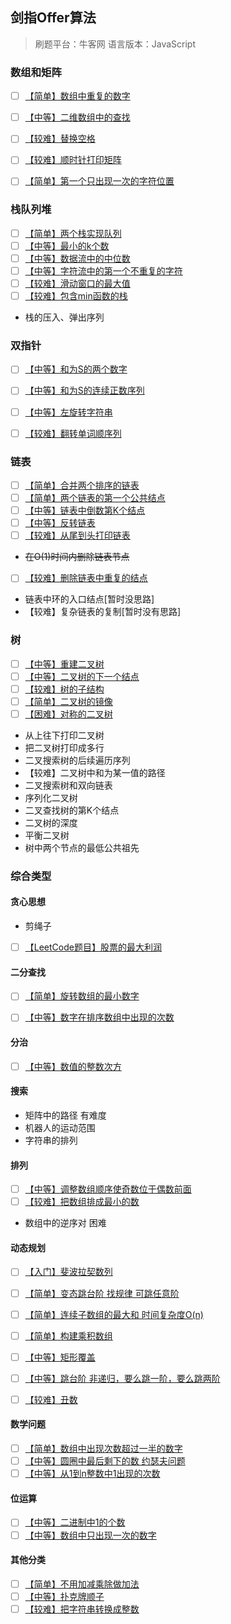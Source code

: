 

## 剑指Offer算法

> 刷题平台：牛客网
> 语言版本：JavaScript

### 数组和矩阵

 - [ ] [【简单】数组中重复的数字](./数组和矩阵/duplicate.js)
 - [ ] [【中等】二维数组中的查找](./数组和矩阵/find.js)
 - [ ] [【较难】替换空格](./数组和矩阵/replaceSpace.js)
 - [ ] [【较难】顺时针打印矩阵](./数组和矩阵/printMatrix.js)
 - [ ] [【简单】第一个只出现一次的字符位置](./数组和矩阵/firstNotRepeatingChar.js)


### 栈队列堆

- [ ] [【简单】两个栈实现队列](./栈队列堆/JSStackToQueue.js)
- [ ] [【中等】最小的k个数](./栈队列堆/getLeastNumbersSolution.js)
- [ ] [【中等】数据流中的中位数](./栈队列堆/InsertAndGetMedian.js)
- [ ] [【中等】字符流中的第一个不重复的字符](./栈队列堆/FirstAppearingOnce.js)
- [ ] [【较难】滑动窗口的最大值](./栈队列堆/maxInWindows.js)
- [ ] [【较难】包含min函数的栈](./栈队列堆/GetMinInJSStack.js)
- 栈的压入、弹出序列



### 双指针

- [ ] [【中等】和为S的两个数字](./双指针/FindNumbersWithSum.js)
- [ ] [【中等】和为S的连续正数序列](./双指针/FindContinuousSequence.js)
- [ ] [【中等】左旋转字符串](./双指针/LeftRotateString.js)
- [ ] [【较难】翻转单词顺序列](./双指针/ReverseSentence.js)



### 链表

- [ ] [【简单】合并两个排序的链表](./链表/Merge.js)
- [ ] [【简单】两个链表的第一个公共结点](./链表/FindFirstCommonNode.js)
- [ ] [【中等】链表中倒数第K个结点](./链表/FindKthToTail.js)
- [ ] [【中等】反转链表](./链表/ReverseList.js)
- [ ] [【较难】从尾到头打印链表](./链表/printListFromTailToHead.js)
- ~~在O(1)时间内删除链表节点~~
- [ ] [【较难】删除链表中重复的结点](./链表/deleteDuplication.js)
- 链表中环的入口结点[暂时没思路]
- 【较难】复杂链表的复制[暂时没有思路]



### 树

- [ ] [【中等】重建二叉树](./树/reConstructBinaryTree.js)
- [ ] [【中等】二叉树的下一个结点](./树/GetNext.js)
- [ ] [【较难】树的子结构](./树/HasSubtree.js)
- [ ] [【简单】二叉树的镜像](./树/Mirror.js)
- [ ] [【困难】对称的二叉树](./树/isSymmetrical.js)
- 从上往下打印二叉树
- 把二叉树打印成多行
- 二叉搜索树的后续遍历序列
- 【较难】二叉树中和为某一值的路径
- 二叉搜索树和双向链表
- 序列化二叉树
- 二叉查找树的第K个结点
- 二叉树的深度
- 平衡二叉树
- 树中两个节点的最低公共祖先


### 综合类型

#### 贪心思想

- 剪绳子
- [ ] [【LeetCode题目】股票的最大利润](./贪心思想/maxProfit.js)


#### 二分查找

- [ ] [【简单】旋转数组的最小数字](./二分查找/minNumberInRotateArray.js)
- [ ] [【中等】数字在排序数组中出现的次数](./二分查找/GetNumberOfK.js)


#### 分治

- [ ] [【中等】数值的整数次方](./分治/Power.js)


#### 搜索

- 矩阵中的路径 有难度
- 机器人的运动范围
- 字符串的排列


#### 排列

- [ ] [【中等】调整数组顺序使奇数位于偶数前面](./排列/reOrderArray.js)
- [ ] [【较难】把数组排成最小的数](./双指针/ReverseSentence.js)
- 数组中的逆序对 困难

#### 动态规划

- [ ] [【入门】斐波拉契数列](./动态规划/Fibonacci.js)
- [ ] [【简单】变态跳台阶 找规律 可跳任意阶](./动态规划/jumpFloorII.js)
- [ ] [【简单】连续子数组的最大和 时间复杂度O(n)](./动态规划/FindGreatestSumOfSubArray.js)
- [ ] [【简单】构建乘积数组](./动态规划/multiply.js)
- [ ] [【中等】矩形覆盖](./动态规划/rectCover.js)
- [ ] [【中等】跳台阶 非递归，要么跳一阶，要么跳两阶](./动态规划/jumpFloor.js)
- [ ] [【较难】丑数](./动态规划/GetUglyNumber_Solution.js)



#### 数学问题

- [ ] [【简单】数组中出现次数超过一半的数字](./数学/MoreThanHalfNum_Solution.js)
- [ ] [【中等】圆圈中最后剩下的数 约瑟夫问题](./数学/LastRemaining_Solution.js)
- [ ] [【中等】从1到n整数中1出现的次数](./数学/NumberOf1Between1AndN_Solution.js)

#### 位运算

- [ ] [【中等】二进制中1的个数](./位运算/NumberOf1.js)
- [ ] [【中等】数组中只出现一次的数字]()

#### 其他分类

- [ ] [【简单】不用加减乘除做加法](./其他相关/Add.js)
- [ ] [【中等】扑克牌顺子](./其他相关/IsContinuous.js)
- [ ] [【较难】把字符串转换成整数](./其他相关/StrToInt.js)